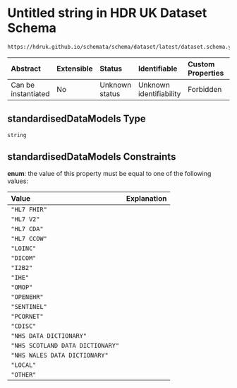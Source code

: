 # Untitled string in HDR UK Dataset Schema

```txt
https://hdruk.github.io/schemata/schema/dataset/latest/dataset.schema.yaml#/definitions/standardisedDataModels
```



| Abstract            | Extensible | Status         | Identifiable            | Custom Properties | Additional Properties | Access Restrictions | Defined In                                                                                        |
| :------------------ | :--------- | :------------- | :---------------------- | :---------------- | :-------------------- | :------------------ | :------------------------------------------------------------------------------------------------ |
| Can be instantiated | No         | Unknown status | Unknown identifiability | Forbidden         | Allowed               | none                | [dataset.schema.json*](../../../schema/dataset/latest/dataset.schema.json "open original schema") |

## standardisedDataModels Type

`string`

## standardisedDataModels Constraints

**enum**: the value of this property must be equal to one of the following values:

| Value                            | Explanation |
| :------------------------------- | :---------- |
| `"HL7 FHIR"`                     |             |
| `"HL7 V2"`                       |             |
| `"HL7 CDA"`                      |             |
| `"HL7 CCOW"`                     |             |
| `"LOINC"`                        |             |
| `"DICOM"`                        |             |
| `"I2B2"`                         |             |
| `"IHE"`                          |             |
| `"OMOP"`                         |             |
| `"OPENEHR"`                      |             |
| `"SENTINEL"`                     |             |
| `"PCORNET"`                      |             |
| `"CDISC"`                        |             |
| `"NHS DATA DICTIONARY"`          |             |
| `"NHS SCOTLAND DATA DICTIONARY"` |             |
| `"NHS WALES DATA DICTIONARY"`    |             |
| `"LOCAL"`                        |             |
| `"OTHER"`                        |             |
